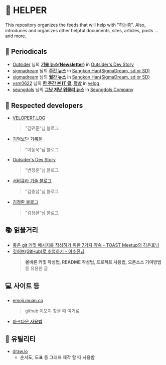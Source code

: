# :star2: HELPER
This repository organizes the feeds that will help with "하는중". Also, introduces and organizes other helpful documents, sites, articles, posts ... and more.

## :newspaper: Periodicals
- [Outsider] 님의 __[기술 뉴스(Newsletter)](https://blog.outsider.ne.kr/category/Newsletter)__ in [Outsider's Dev Story](https://blog.outsider.ne.kr/)
- [sigmadream] 님의 __[주간 뉴스](https://www.sangkon.com/tag/weekly/)__ in [Sangkon Han(SigmaDream, sd or SD)](https://www.sangkon.com/)
- [sigmadream] 님의 __[월간 뉴스](https://www.sangkon.com/tag/monthly/)__ in [Sangkon Han(SigmaDream, sd or SD)](https://www.sangkon.com/)
- [ysm0622] 님의 __[한 주간 본 IT 글, 영상](https://velog.io/@chris/series/-%ED%95%9C-%EC%A3%BC%EA%B0%84-%EB%B3%B8-IT-%EA%B8%80-%EC%98%81%EC%83%81)__ in [velog](https://velog.io/)
- [seungdols] 님의 __[그냥 저냥 위클리 뉴스](https://seungdols.tistory.com/category/%EC%8A%B9%EB%8F%8C%20%EC%93%B0%EB%8B%A4)__ in [Seungdols Company](https://seungdols.tistory.com/)

[Outsider]: https://github.com/outsideris
[ysm0622]: https://github.com/ysm0622/
[sigmadream]: https://github.com/sigmadream
[seungdols]: https://github.com/seungdols

## :star2: Respected developers
- [VELOPERT.LOG](https://velopert.com/about)
	> "김민준"님 블로그
- [기억보단 기록을](https://jojoldu.tistory.com/)
	> "이동욱"님 블로그
- [Outsider's Dev Story](https://blog.outsider.ne.kr)
	> "변정훈"님 블로그
- [서비큐라 기술 블로그](https://subicura.com/)
	> "김충섭"님 블로그
- [김정환 블로그](http://jeonghwan-kim.github.io/)
	> "김정환"님 블로그

## :books: 읽을거리
- [좋은 git 커밋 메시지를 작성하기 위한 7가지 약속 - TOAST Meetup의 김은호님](https://meetup.toast.com/posts/106)
- [깃허브(GitHub)로 취업하기 - 이수진님](https://sujinlee.me/professional-github/)
	> **올바른 커밋 작성법, README 작성법, 프로젝트 사용법, 오픈소스 기여방법** 등 유용한 글

## :computer: 사이트 등
- [emoji.muan.co](https://emoji.muan.co)
	> github 이모지 찾을 때 여기로
- [마크다운 사용법](https://bin-e.tistory.com/27)

## :link: 유틸리티
- [draw.io](https://www.draw.io/)
    - 순서도, 도표 등 그래프 제작 할 때 사용함
